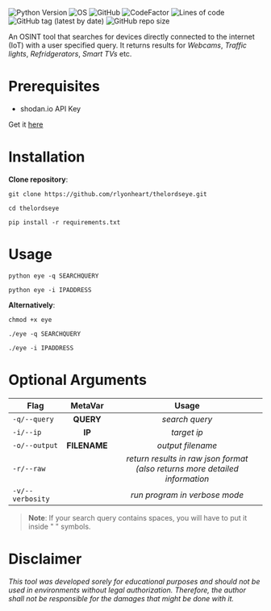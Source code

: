 ![Python Version](https://img.shields.io/badge/python-3.x-blue?style=flat&logo=python)
![OS](https://img.shields.io/badge/OS-GNU%2FLinux-red?style=flat&logo=linux)
![GitHub](https://img.shields.io/github/license/rlyonheart/thelordseye?style=flat&logo=github)
![CodeFactor](https://www.codefactor.io/repository/github/rlyonheart/thelordseye/badge)
![Lines of code](https://img.shields.io/tokei/lines/github/rlyonheart/thelordseye?style=flat&logo=github)
![GitHub tag (latest by date)](https://img.shields.io/github/v/tag/rlyonheart/thelordseye?style=flat&logo=github) 
![GitHub repo size](https://img.shields.io/github/repo-size/rlyonheart/thelordseye?style=flat&logo=github)

An OSINT tool that searches for devices directly connected to the internet (IoT) with a user specified query.
It returns results for *Webcams*, *Traffic lights*, *Refridgerators*, *Smart TVs* etc. 

# Prerequisites
* shodan.io API Key

Get it [here](https://shodan.io)

# Installation
**Clone repository**:
```
git clone https://github.com/rlyonheart/thelordseye.git
```

```
cd thelordseye
```

```
pip install -r requirements.txt
```

# Usage
```
python eye -q SEARCHQUERY
```

```
python eye -i IPADDRESS
```

**Alternatively**:
```
chmod +x eye
```

```
./eye -q SEARCHQUERY
```

```
./eye -i IPADDRESS
```

# Optional Arguments
| Flag          | MetaVar|                 Usage|
| ------------- |:----------------------:|:---------:|
| <code>-q/--query</code>  | **QUERY**    |  *search query*  |
| <code>-i/--ip</code>  |  **IP**  |  *target ip*  |
| <code>-o/--output</code>      |   **FILENAME** |  *output filename*  |
| <code>-r/--raw</code>  |    |  *return results in raw json format (also returns more detailed information*  |
| <code>-v/--verbosity</code>  |    |  *run program in verbose mode*  |

> **Note**: If your search query contains spaces, you will have to put it inside " " symbols.

# Disclaimer
*This tool was developed sorely for educational purposes and should not be used in environments without legal authorization.
Therefore, the author shall not be responsible for the damages that might be done with it.*
